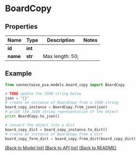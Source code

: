 # BoardCopy


## Properties
Name | Type | Description | Notes
------------ | ------------- | ------------- | -------------
**id** | **int** |  | 
**name** | **str** |  Max length: 50; | 

## Example

```python
from connectwise_psa.models.board_copy import BoardCopy

# TODO update the JSON string below
json = "{}"
# create an instance of BoardCopy from a JSON string
board_copy_instance = BoardCopy.from_json(json)
# print the JSON string representation of the object
print BoardCopy.to_json()

# convert the object into a dict
board_copy_dict = board_copy_instance.to_dict()
# create an instance of BoardCopy from a dict
board_copy_form_dict = board_copy.from_dict(board_copy_dict)
```
[[Back to Model list]](../README.md#documentation-for-models) [[Back to API list]](../README.md#documentation-for-api-endpoints) [[Back to README]](../README.md)


